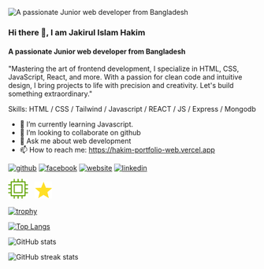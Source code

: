  ![A passionate Junior web developer from Bangladesh]([https://i.ibb.co/GC1W6QH/Screenshot-49.png](https://i.ibb.co/p21dnGn/hakim-linkdin-cover.png))
### Hi there 👋, I am Jakirul  Islam Hakim
#### A passionate Junior web developer from Bangladesh

"Mastering the art of frontend development, I specialize in HTML, CSS, JavaScript, React, and more. With a passion for clean code and intuitive design, I bring projects to life with precision and creativity. Let's build something extraordinary."

Skills:  HTML / CSS  / Tailwind / Javascript / REACT / JS /  Express / Mongodb 

- 🌱 I’m currently learning Javascript. 
- 👯 I’m looking to collaborate on github 
- 💬 Ask me about web development 
- 📫 How to reach me: https://hakim-portfolio-web.vercel.app 


[<img src='https://cdn.jsdelivr.net/npm/simple-icons@3.0.1/icons/github.svg' alt='github' height='40'>](https://github.com/JakirulIslamHakim)  [<img src='https://cdn.jsdelivr.net/npm/simple-icons@3.0.1/icons/facebook.svg' alt='facebook' height='40'>](https://www.facebook.com/JakirulIslamHakim1)  [<img src='https://cdn.jsdelivr.net/npm/simple-icons@3.0.1/icons/icloud.svg' alt='website' height='40'>](https://hakim-portfolio-web.vercel.app/)  [<img src='https://cdn.jsdelivr.net/npm/simple-icons@3.0.1/icons/linkedin.svg' alt='linkedin' height='40'>](https://www.linkedin.com/in/jakirul-islam-hakim-882418279/?originalSubdomain=bd)  

<a href='https://docs.github.com/en/developers'><img src='https://raw.githubusercontent.com/acervenky/animated-github-badges/master/assets/devbadge.gif' width='40' height='40'></a> <a href='https://stars.github.com/'><img src='https://raw.githubusercontent.com/acervenky/animated-github-badges/master/assets/starbadge.gif' width='35' height='35'></a> 

[![trophy](https://github-profile-trophy.vercel.app/?username=JakirulIslamHakim)](https://github.com/ryo-ma/github-profile-trophy)

[![Top Langs](https://github-readme-stats.vercel.app/api/top-langs/?username=JakirulIslamHakim)](https://github.com/anuraghazra/github-readme-stats)

![GitHub stats](https://github-readme-stats.vercel.app/api?username=JakirulIslamHakim&show_icons=true&count_private=true)  

![GitHub streak stats](https://streak-stats.demolab.com/?user=JakirulIslamHakim)  


